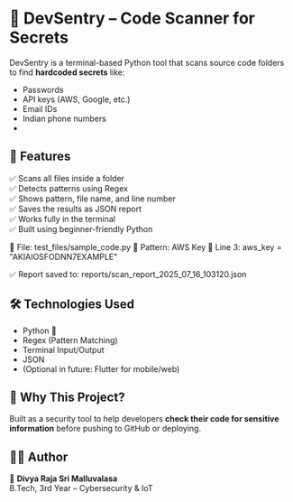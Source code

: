 # 🔰 DevSentry – Code Scanner for Secrets

DevSentry is a terminal-based Python tool that scans source code folders to find **hardcoded secrets** like:
- Passwords
- API keys (AWS, Google, etc.)
- Email IDs
- Indian phone numbers
- 
## 🔧 Features

✅ Scans all files inside a folder  
✅ Detects patterns using Regex  
✅ Shows pattern, file name, and line number  
✅ Saves the results as JSON report  
✅ Works fully in the terminal  
✅ Built using beginner-friendly Python

📄 File: test_files/sample_code.py
🔎 Pattern: AWS Key
📌 Line 3: aws_key = "AKIAIOSFODNN7EXAMPLE"

✅ Report saved to: reports/scan_report_2025_07_16_103120.json

## 🛠 Technologies Used

- Python 🐍
- Regex (Pattern Matching)
- Terminal Input/Output
- JSON
- (Optional in future: Flutter for mobile/web)

## 🧠 Why This Project?

Built as a security tool to help developers **check their code for sensitive information** before pushing to GitHub or deploying.

## 👩‍💻 Author

👋 **Divya Raja Sri Malluvalasa**  
B.Tech, 3rd Year – Cybersecurity & IoT  
